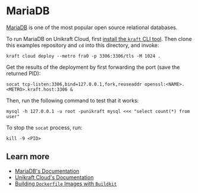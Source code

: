 # MariaDB

[MariaDB](https://mariadb.org/) is one of the most popular open source relational databases.

To run MariaDB on Unikraft Cloud, first [install the `kraft` CLI tool](https://unikraft.org/docs/cli).
Then clone this examples repository and `cd` into this directory, and invoke:

```console
kraft cloud deploy --metro fra0 -p 3306:3306/tls -M 1024 .
```

Get the results of the deployment by first forwarding the port (save the returned PID):

```console
socat tcp-listen:3306,bind=127.0.0.1,fork,reuseaddr openssl:<NAME>.<METRO>.kraft.host:3306 &
```

Then, run the following command to test that it works:

```console
mysql -h 127.0.0.1 -u root -punikraft mysql <<< "select count(*) from user"
```

To stop the `socat` process, run:

```console
kill -9 <PID>
```

## Learn more

- [MariaDB's Documentation](https://mariadb.org/documentation/)
- [Unikraft Cloud's Documentation](https://unikraft.cloud/docs/)
- [Building `Dockerfile` Images with `Buildkit`](https://unikraft.org/guides/building-dockerfile-images-with-buildkit)

